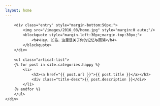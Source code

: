 ```yaml
---
layout: home
---
```


<div class="index-content blog">
    <div class="section" style="padding-top:0">

        <div class="entry" style="margin-bottom:50px;">
            <img src="/images/2016_08/home.jpg" style="margin:0 auto;"/>
            <blockquote style="margin-left:30px;margin-top:30px;">
                <h4>Hey，长岛，这里是关于你的记忆与回溯</h4>
            </blockquote>
        </div>

        <ul class="artical-list">
        {% for post in site.categories.happy %}
            <li>
                <h2><a href="{{ post.url }}">{{ post.title }}</a></h2>
                <div class="title-desc">{{ post.description }}</div>
            </li>
        {% endfor %}
        </ul>
    </div>
</div>
<style>
.github-corner {
    display: none;
}

.home-menu-icon, .home-follow {
    background: rgba(0,0,0,.3);
}
</style>
